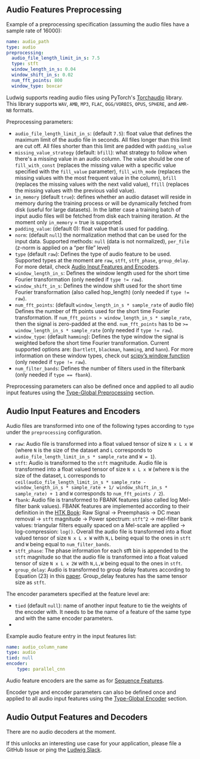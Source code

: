 ## Audio Features Preprocessing

Example of a preprocessing specification (assuming the audio files have a sample rate of 16000):

```yaml
name: audio_path
type: audio
preprocessing:
  audio_file_length_limit_in_s: 7.5
  type: stft
  window_length_in_s: 0.04
  window_shift_in_s: 0.02
  num_fft_points: 800
  window_type: boxcar
```

Ludwig supports reading audio files using PyTorch's [Torchaudio](https://pytorch.org/audio/stable/index.html) library. This library supports `WAV`, `AMB`, `MP3`, `FLAC`, `OGG/VORBIS`, `OPUS`, `SPHERE`, and `AMR-NB` formats.

Preprocessing parameters:

- `audio_file_length_limit_in_s`: (default `7.5`): float value that defines the maximum limit of the audio file in seconds. All files longer than this limit are cut off. All files shorter than this limit are padded with `padding_value`
- `missing_value_strategy` (default: `bfill`): what strategy to follow when there's a missing value in an audio column. The value should be one of `fill_with_const` (replaces the missing value with a specific value specified with the `fill_value` parameter), `fill_with_mode` (replaces the missing values with the most frequent value in the column), `bfill` (replaces the missing values with the next valid value), `ffill` (replaces the missing values with the previous valid value).
- `in_memory` (default `true`): defines whether an audio dataset will reside in memory during the training process or will be dynamically fetched from disk (useful for large datasets). In the latter case a training batch of input audio files will be fetched from disk each training iteration. At the moment only `in_memory` = true is supported.
- `padding_value`: (default 0): float value that is used for padding.
- `norm`: (default `null`) the normalization method that can be used for the input data. Supported methods: `null` (data is not normalized), `per_file` (z-norm is applied on a “per file” level)
- `type` (default `raw`): Defines the type of audio feature to be used. Supported types at the moment are `raw`, `stft`, `stft_phase`, `group_delay`. For more detail, check [Audio Input Features and Encoders](#audio-input-features-and-encoders).
- `window_length_in_s`: Defines the window length used for the short time Fourier transformation (only needed if `type != raw`).
- `window_shift_in_s`: Defines the window shift used for the short time Fourier transformation (also called hop_length) (only needed if `type != raw`).
- `num_fft_points`: (default `window_length_in_s * sample_rate` of audio file) Defines the number of fft points used for the short time Fourier transformation. If `num_fft_points > window_length_in_s * sample_rate`, then the signal is zero-padded at the end. `num_fft_points` has to be `>= window_length_in_s * sample_rate` (only needed if `type != raw`).
- `window_type`: (default `hamming`): Defines the type window the signal is weighted before the short time Fourier transformation. Current supported options are: (`bartlett`, `blackman`, `hamming`, and `hann`). For more information on these window types, check out [scipy’s window function](https://docs.scipy.org/doc/scipy/reference/generated/scipy.signal.get_window.html) (only needed if `type != raw`).
- `num_filter_bands`: Defines the number of filters used in the filterbank (only needed if `type == fbank`).

Preprocessing parameters can also be defined once and applied to all audio input features using the [Type-Global Preprocessing](../defaults.md#type-global-preprocessing) section.

## Audio Input Features and Encoders

Audio files are transformed into one of the following types according to `type` under the `preprocessing` configuration.

- `raw`: Audio file is transformed into a float valued tensor of size `N x L x W` (where `N` is the size of the dataset and `L` corresponds to `audio_file_length_limit_in_s * sample_rate` and `W = 1`).
- `stft`: Audio is transformed to the `stft` magnitude. Audio file is transformed into a float valued tensor of size `N x L x W` (where `N` is the size of the dataset, `L` corresponds to `ceil(audio_file_length_limit_in_s * sample_rate - window_length_in_s * sample_rate + 1/ window_shift_in_s * sample_rate) + 1` and `W` corresponds to `num_fft_points / 2`).
- `fbank`: Audio file is transformed to FBANK features (also called log Mel-filter bank values). FBANK features are implemented according to their definition in the [HTK Book](http://www.inf.u-szeged.hu/~tothl/speech/htkbook.pdf): Raw Signal -> Preemphasis -> DC mean removal -> `stft` magnitude -> Power spectrum: `stft^2` -> mel-filter bank values: triangular filters equally spaced on a Mel-scale are applied -> log-compression: `log()`. Overall the audio file is transformed into a float valued tensor of size `N x L x W` with `N,L` being equal to the ones in `stft` and `W` being equal to `num_filter_bands`.
- `stft_phase`: The phase information for each stft bin is appended to the `stft` magnitude so that the audio file is transformed into a float valued tensor of size `N x L x 2W` with `N,L,W` being equal to the ones in `stft`.
- `group_delay`: Audio is transformed to group delay features according to Equation (23) in this [paper](https://www.ias.ac.in/article/fullyext/sadh/036/05/0745-0782). Group_delay features has the same tensor size as `stft`.

The encoder parameters specified at the feature level are:

- `tied` (default `null`): name of another input feature to tie the weights of the encoder with. It needs to be the name of
a feature of the same type and with the same encoder parameters.
-

Example audio feature entry in the input features list:

```yaml
name: audio_column_name
type: audio
tied: null
encoder: 
    type: parallel_cnn
```

Audio feature encoders are the same as for [Sequence Features](../sequence_features#sequence-input-features-and-encoders).

Encoder type and encoder parameters can also be defined once and applied to all audio input features using the [Type-Global Encoder](../defaults.md#type-global-encoder) section.

## Audio Output Features and Decoders

There are no audio decoders at the moment.

If this unlocks an interesting use case for your application, please file a GitHub Issue or ping the
[Ludwig Slack](https://join.slack.com/t/ludwig-ai/shared_invite/zt-mrxo87w6-DlX5~73T2B4v_g6jj0pJcQ).
